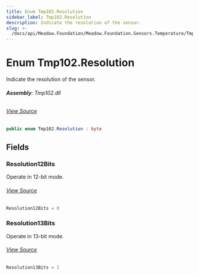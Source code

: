 ```yaml
---
title: Enum Tmp102.Resolution
sidebar_label: Tmp102.Resolution
description: Indicate the resolution of the sensor.
slug: >-
  /docs/api/Meadow.Foundation/Meadow.Foundation.Sensors.Temperature/Tmp102.Resolution
---
```

# Enum Tmp102.Resolution
Indicate the resolution of the sensor.

###### **Assembly**: Tmp102.dll
###### [View Source](https://github.com/WildernessLabs/Meadow.Foundation.git/blob/develop/Source/Meadow.Foundation.Peripherals/Sensors.Temperature.Tmp102/Driver/Tmp102.Resolution.cs#L8)
```csharp title="Declaration"
public enum Tmp102.Resolution : byte
```
## Fields
### Resolution12Bits
Operate in 12-bit mode.
###### [View Source](https://github.com/WildernessLabs/Meadow.Foundation.git/blob/develop/Source/Meadow.Foundation.Peripherals/Sensors.Temperature.Tmp102/Driver/Tmp102.Resolution.cs#L13)
```csharp title="Declaration"
Resolution12Bits = 0
```
### Resolution13Bits
Operate in 13-bit mode.
###### [View Source](https://github.com/WildernessLabs/Meadow.Foundation.git/blob/develop/Source/Meadow.Foundation.Peripherals/Sensors.Temperature.Tmp102/Driver/Tmp102.Resolution.cs#L18)
```csharp title="Declaration"
Resolution13Bits = 1
```

